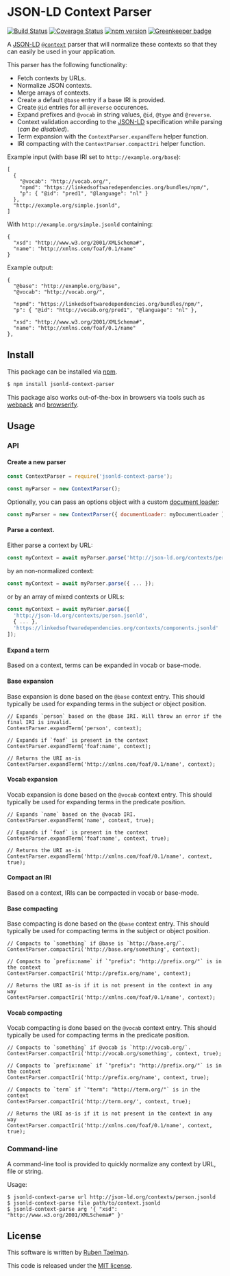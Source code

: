 # JSON-LD Context Parser

[![Build Status](https://travis-ci.org/rubensworks/jsonld-context-parser.js.svg?branch=master)](https://travis-ci.org/rubensworks/jsonld-context-parser.js)
[![Coverage Status](https://coveralls.io/repos/github/rubensworks/jsonld-context-parser.js/badge.svg?branch=master)](https://coveralls.io/github/rubensworks/jsonld-context-parser.js?branch=master)
[![npm version](https://badge.fury.io/js/jsonld-context-parser.svg)](https://www.npmjs.com/package/jsonld-context-parser) [![Greenkeeper badge](https://badges.greenkeeper.io/rubensworks/jsonld-context-parser.js.svg)](https://greenkeeper.io/)

A [JSON-LD](https://json-ld.org/) [`@context`](https://json-ld.org/spec/latest/json-ld/#the-context) parser that will normalize these contexts so that they can easily be used in your application.

This parser has the following functionality:
* Fetch contexts by URLs.
* Normalize JSON contexts.
* Merge arrays of contexts.
* Create a default `@base` entry if a base IRI is provided.
* Create `@id` entries for all `@reverse` occurences.
* Expand prefixes and `@vocab` in string values, `@id`, `@type` and `@reverse`.
* Context validation according to the [JSON-LD](https://json-ld.org/) specification while parsing (_can be disabled_).
* Term expansion with the `ContextParser.expandTerm` helper function.
* IRI compacting with the `ContextParser.compactIri` helper function.

Example input (with base IRI set to `http://example.org/base`):
```jsonld
[
  {
    "@vocab": "http://vocab.org/",
    "npmd": "https://linkedsoftwaredependencies.org/bundles/npm/",
    "p": { "@id": "pred1", "@language": "nl" }
  },
  "http://example.org/simple.jsonld",
]
```

With `http://example.org/simple.jsonld` containing:
```jsonld
{
  "xsd": "http://www.w3.org/2001/XMLSchema#",
  "name": "http://xmlns.com/foaf/0.1/name"
}
```

Example output:
```jsonld
{
  "@base": "http://example.org/base",
  "@vocab": "http://vocab.org/",

  "npmd": "https://linkedsoftwaredependencies.org/bundles/npm/",
  "p": { "@id": "http://vocab.org/pred1", "@language": "nl" },

  "xsd": "http://www.w3.org/2001/XMLSchema#",
  "name": "http://xmlns.com/foaf/0.1/name"
},
```

## Install

This package can be installed via [npm](https://www.npmjs.com/package/jsonld-context-parser).

```bash
$ npm install jsonld-context-parser
```

This package also works out-of-the-box in browsers via tools such as [webpack](https://webpack.js.org/) and [browserify](http://browserify.org/).

## Usage

### API

#### Create a new parser

```javascript
const ContextParser = require('jsonld-context-parse');

const myParser = new ContextParser();
```

Optionally, you can pass an options object with a custom [document loader](https://github.com/rubensworks/jsonld-context-parser.js/blob/master/lib/IDocumentLoader.ts):

```javascript
const myParser = new ContextParser({ documentLoader: myDocumentLoader });
```

#### Parse a context.

Either parse a context by URL:

```javascript
const myContext = await myParser.parse('http://json-ld.org/contexts/person.jsonld');
```

by an non-normalized context:
```javascript
const myContext = await myParser.parse({ ... });
```

or by an array of mixed contexts or URLs:
```javascript
const myContext = await myParser.parse([
  'http://json-ld.org/contexts/person.jsonld',
  { ... },
  'https://linkedsoftwaredependencies.org/contexts/components.jsonld'
]);
```

#### Expand a term

Based on a context, terms can be expanded in vocab or base-mode.

#### Base expansion

Base expansion is done based on the `@base` context entry.
This should typically be used for expanding terms in the subject or object position.

```
// Expands `person` based on the @base IRI. Will throw an error if the final IRI is invalid.
ContextParser.expandTerm('person', context);

// Expands if `foaf` is present in the context
ContextParser.expandTerm('foaf:name', context);

// Returns the URI as-is
ContextParser.expandTerm('http://xmlns.com/foaf/0.1/name', context);
```

#### Vocab expansion

Vocab expansion is done based on the `@vocab` context entry.
This should typically be used for expanding terms in the predicate position.

```
// Expands `name` based on the @vocab IRI.
ContextParser.expandTerm('name', context, true);

// Expands if `foaf` is present in the context
ContextParser.expandTerm('foaf:name', context, true);

// Returns the URI as-is
ContextParser.expandTerm('http://xmlns.com/foaf/0.1/name', context, true);
```

#### Compact an IRI

Based on a context, IRIs can be compacted in vocab or base-mode.

#### Base compacting

Base compacting is done based on the `@base` context entry.
This should typically be used for compacting terms in the subject or object position.

```
// Compacts to `something` if @base is `http://base.org/`.
ContextParser.compactIri('http://base.org/something', context);

// Compacts to `prefix:name` if `"prefix": "http://prefix.org/"` is in the context
ContextParser.compactIri('http://prefix.org/name', context);

// Returns the URI as-is if it is not present in the context in any way
ContextParser.compactIri('http://xmlns.com/foaf/0.1/name', context);
```

#### Vocab compacting

Vocab compacting is done based on the `@vocab` context entry.
This should typically be used for compacting terms in the predicate position.

```
// Compacts to `something` if @vocab is `http://vocab.org/`.
ContextParser.compactIri('http://vocab.org/something', context, true);

// Compacts to `prefix:name` if `"prefix": "http://prefix.org/"` is in the context
ContextParser.compactIri('http://prefix.org/name', context, true);

// Compacts to `term` if `"term": "http://term.org/"` is in the context
ContextParser.compactIri('http://term.org/', context, true);

// Returns the URI as-is if it is not present in the context in any way
ContextParser.compactIri('http://xmlns.com/foaf/0.1/name', context, true);
```

### Command-line

A command-line tool is provided to quickly normalize any context by URL, file or string.

Usage:
```
$ jsonld-context-parse url http://json-ld.org/contexts/person.jsonld
$ jsonld-context-parse file path/to/context.jsonld
$ jsonld-context-parse arg '{ "xsd": "http://www.w3.org/2001/XMLSchema#" }'
```

## License
This software is written by [Ruben Taelman](http://rubensworks.net/).

This code is released under the [MIT license](http://opensource.org/licenses/MIT).
